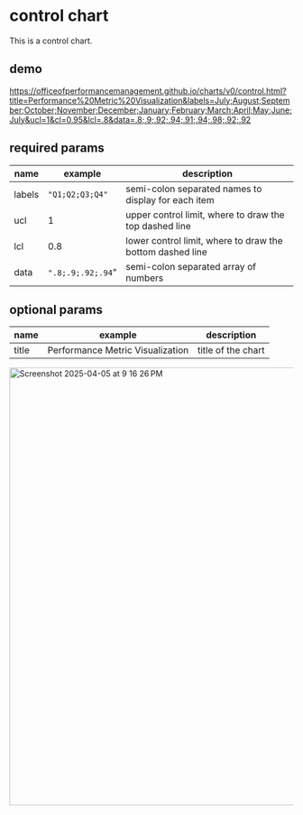 # control chart
This is a control chart.

## demo
https://officeofperformancemanagement.github.io/charts/v0/control.html?title=Performance%20Metric%20Visualization&labels=July;August;September;October;November;December;January;February;March;April;May;June;July&ucl=1&cl=0.95&lcl=.8&data=.8;.9;.92;.94;.91;.94;.98;.92;.92

## required params
| name | example | description |
| ---- | ------- | ----------- |
| labels | `"Q1;Q2;Q3;Q4"` | semi-colon separated names to display for each item |
| ucl | 1 | upper control limit, where to draw the top dashed line |
| lcl | 0.8 | lower control limit, where to draw the bottom dashed line |
| data | `".8;.9;.92;.94`" | semi-colon separated array of numbers |

## optional params
| name | example | description |
| ---- | ------- | ----------- |
| title | Performance Metric Visualization | title of the chart |

<img width="776" alt="Screenshot 2025-04-05 at 9 16 26 PM" src="https://github.com/user-attachments/assets/57359324-d8ff-47b6-97b1-6d8f3080bd99" />
